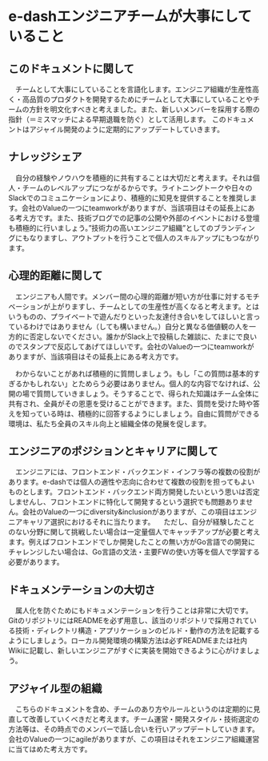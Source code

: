 # e-dashエンジニアチームが大事にしていること

## このドキュメントに関して
　チームとして大事にしていることを言語化します。エンジニア組織が生産性高く・高品質のプロダクトを開発するためにチームとして大事にしていることやチームの方針を明文化すべきと考えました。また、新しいメンバーを採用する際の指針（＝ミスマッチによる早期退職を防ぐ）として活用します。
このドキュメントはアジャイル開発のように定期的にアップデートしていきます。

## ナレッジシェア
　自分の経験やノウハウを積極的に共有することは大切だと考えます。それは個人・チームのレベルアップにつながるからです。ライトニングトークや日々のSlackでのコミュニケーションにより、積極的に知見を提供することを推奨します。会社のValueの一つにteamworkがありますが、当該項目はその延長上にある考え方です。また、技術ブログでの記事の公開や外部のイベントにおける登壇も積極的に行いましょう。”技術力の高いエンジニア組織”としてのブランディングにもなりますし、アウトプットを行うことで個人のスキルアップにもつながります。

## 心理的距離に関して
　エンジニアも人間です。メンバー間の心理的距離が短い方が仕事に対するモチベーションが上がりますし、チームとしての生産性が高くなると考えます。とはいうものの、プライベートで遊んだりといった友達付き合いをしてほしいと言っているわけではありません（しても構いません。）自分と異なる価値観の人を一方的に否定しないでください。誰かがSlack上で投稿した雑談に、たまにで良いのでスタンプで反応してあげてほしいです。会社のValueの一つにteamworkがありますが、当該項目はその延長上にある考え方です。

　わからないことがあれば積極的に質問しましょう。もし「この質問は基本的すぎるかもしれない」とためらう必要はありません。個人的な内容でなければ、公開の場で質問していきましょう。そうすることで、得られた知識はチーム全体に共有され、全員がその恩恵を受けることができます。また、質問を受けた時や答えを知っている時は、積極的に回答するようにしましょう。自由に質問ができる環境は、私たち全員のスキル向上と組織全体の発展を促します。

## エンジニアのポジションとキャリアに関して
　エンジニアには、フロントエンド・バックエンド・インフラ等の複数の役割があります。e-dashでは個人の適性や志向に合わせて複数の役割を担ってもよいものとします。フロントエンド・バックエンド両方開発したいという思いは否定しませんし、フロントエンドに特化して開発するという選択でも問題ありません。会社のValueの一つにdiversity&inclusionがありますが、この項目はエンジニアキャリア選択におけるそれに当たります。
　ただし、自分が経験したことのない分野に関して挑戦したい場合は一定量個人でキャッチアップが必要と考えます。例えばフロントエンドでしか開発したことの無い方がGo言語での開発にチャレンジしたい場合は、Go言語の文法・主要FWの使い方等を個人で学習する必要があります。

## ドキュメンテーションの大切さ
　属人化を防ぐためにもドキュメンテーションを行うことは非常に大切です。GitのリポジトリにはREADMEを必ず用意し、該当のリポジトリで採用されている技術・ディレクトリ構造・アプリケーションのビルド・動作の方法を記載するようにしましょう。ローカル開発環境の構築方法は必ずREADMEまたは社内Wikiに記載し、新しいエンジニアがすぐに実装を開始できるように心がけましょう。

## アジャイル型の組織
　こちらのドキュメントを含め、チームのあり方やルールというのは定期的に見直して改善していくべきだと考えます。チーム運営・開発スタイル・技術選定の方法等は、その時点でのメンバーで話し合いを行いアップデートしていきます。会社のValueの一つにagileがありますが、この項目はそれをエンジニア組織運営に当てはめた考え方です。